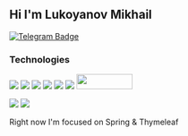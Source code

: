 ## Hi I'm Lukoyanov Mikhail

[![Telegram Badge](https://img.shields.io/badge/-Telegram-0088CC?style=flat-square&labelColor=E2E2E2&logo=telegram&logoColor=B23121)](https://t.me/L_u_u_k_a)

### Technologies
![](https://img.shields.io/badge/-Java-red?&style=for-the-badge&logo=java&logoColor=white)
![](https://img.shields.io/badge/-postgresql-blue?&style=for-the-badge&logo=postgresql&logoColor=white)
![](https://img.shields.io/badge/-spring-green?&style=for-the-badge&logo=spring&logoColor=white)
![](https://img.shields.io/badge/-freemarker-lightblue?&style=for-the-badge)
![](https://img.shields.io/badge/-Thymeleaf-brightgreen?&style=for-the-badge&logo=Thymeleaf&logoColor=white)
![](https://img.shields.io/badge/-maven-5A009D?&style=for-the-badge&logo=Apache-Maven&logoColor=white)
<img src="https://camo.githubusercontent.com/2c35078344be480c144d239355446838b6e63cfbbf650077a209262728ba3440/68747470733a2f2f696d672e736869656c64732e696f2f62616467652f4769742d626c61636b3f7374796c653d666c61742d737175617265266c6f676f3d676974" width="100" height="27">

![](https://img.shields.io/badge/html5%20-%23E34F26.svg?&style=for-the-badge&logo=html5&logoColor=white)
![](https://img.shields.io/badge/css-%23239120.svg?&style=for-the-badge&logo=css3&logoColor=white)

Right now I'm focused on Spring & Thymeleaf
